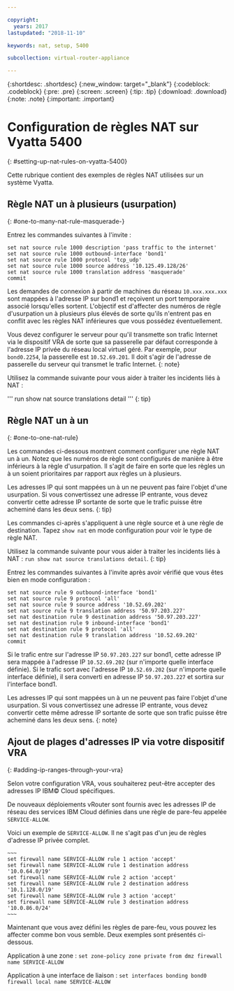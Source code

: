 ```yaml
---

copyright:
  years: 2017
lastupdated: "2018-11-10"

keywords: nat, setup, 5400

subcollection: virtual-router-appliance

---
```


{:shortdesc: .shortdesc}
{:new_window: target="_blank"}
{:codeblock: .codeblock}
{:pre: .pre}
{:screen: .screen}
{:tip: .tip}
{:download: .download}
{:note: .note}
{:important: .important}

# Configuration de règles NAT sur Vyatta 5400
{: #setting-up-nat-rules-on-vyatta-5400}

Cette rubrique contient des exemples de règles NAT utilisées sur un système Vyatta.

## Règle NAT un à plusieurs (usurpation)
{: #one-to-many-nat-rule-masquerade-}

Entrez les commandes suivantes à l'invite :

~~~
set nat source rule 1000 description 'pass traffic to the internet'
set nat source rule 1000 outbound-interface 'bond1'
set nat source rule 1000 protocol 'tcp_udp'
set nat source rule 1000 source address '10.125.49.128/26'
set nat source rule 1000 translation address 'masquerade'
commit
~~~

Les demandes de connexion à partir de machines du réseau `10.xxx.xxx.xxx` sont mappées à l'adresse IP sur bond1 et reçoivent un port temporaire associé lorsqu'elles sortent. L'objectif est d'affecter des numéros de règle d'usurpation un à plusieurs plus élevés de sorte qu'ils n'entrent pas en conflit avec les règles NAT inférieures que vous possédez éventuellement.

Vous devez configurer le serveur pour qu'il transmette son trafic Internet via le dispositif VRA de sorte que sa passerelle par défaut corresponde à l'adresse IP privée du réseau local virtuel géré. Par exemple, pour `bond0.2254`, la passerelle est `10.52.69.201`. Il doit s'agir de l'adresse de passerelle du serveur qui transmet le trafic Internet.
{: note}

Utilisez la commande suivante pour vous aider à traiter les incidents liés à NAT :

  '''
  run show nat source translations detail 
'''
  {: tip}

## Règle NAT un à un
{: #one-to-one-nat-rule}

Les commandes ci-dessous montrent comment configurer une règle NAT un à un. Notez que les numéros de règle sont configurés de manière à être inférieurs à la règle d'usurpation. Il s'agit de faire en sorte que les règles un à un soient prioritaires par rapport aux règles un à plusieurs.

Les adresses IP qui sont mappées un à un ne peuvent pas faire l'objet d'une usurpation. Si vous convertissez une adresse IP entrante, vous devez convertir cette adresse IP sortante de sorte que le trafic puisse être acheminé dans les deux sens.
{: tip}

Les commandes ci-après s'appliquent à une règle source et à une règle de destination. Tapez `show nat` en mode configuration pour voir le type de règle NAT.

  Utilisez la commande suivante pour vous aider à traiter les incidents liés à NAT : `run show nat source translations detail`.
  {: tip}

Entrez les commandes suivantes à l'invite après avoir vérifié que vous êtes bien en mode configuration :

~~~
set nat source rule 9 outbound-interface 'bond1'
set nat source rule 9 protocol 'all'
set nat source rule 9 source address '10.52.69.202'
set nat source rule 9 translation address '50.97.203.227'
set nat destination rule 9 destination address '50.97.203.227'
set nat destination rule 9 inbound-interface 'bond1'
set nat destination rule 9 protocol 'all'
set nat destination rule 9 translation address '10.52.69.202'
commit
~~~

Si le trafic entre sur l'adresse IP `50.97.203.227` sur bond1, cette adresse IP sera mappée à l'adresse IP `10.52.69.202` (sur n'importe quelle interface définie). Si le trafic sort avec l'adresse IP `10.52.69.202` (sur n'importe quelle interface définie), il sera converti en adresse IP `50.97.203.227` et sortira sur l'interface bond1.

Les adresses IP qui sont mappées un à un ne peuvent pas faire l'objet d'une usurpation. Si vous convertissez une adresse IP entrante, vous devez convertir cette même adresse IP sortante de sorte que son trafic puisse être acheminé dans les deux sens.
{: note}

## Ajout de plages d'adresses IP via votre dispositif VRA
{: #adding-ip-ranges-through-your-vra}

Selon votre configuration VRA, vous souhaiterez peut-être accepter des adresses IP IBM© Cloud spécifiques.

De nouveaux déploiements vRouter sont fournis avec les adresses IP de réseau des services IBM Cloud définies dans une règle de pare-feu appelée `SERVICE-ALLOW`.

Voici un exemple de `SERVICE-ALLOW`. Il ne s'agit pas d'un jeu de règles d'adresse IP privée complet.

```
~~~
set firewall name SERVICE-ALLOW rule 1 action 'accept'
set firewall name SERVICE-ALLOW rule 1 destination address '10.0.64.0/19'
set firewall name SERVICE-ALLOW rule 2 action 'accept'
set firewall name SERVICE-ALLOW rule 2 destination address '10.1.128.0/19'
set firewall name SERVICE-ALLOW rule 3 action 'accept'
set firewall name SERVICE-ALLOW rule 3 destination address '10.0.86.0/24'
~~~
```

Maintenant que vous avez défini les règles de pare-feu, vous pouvez les affecter comme bon vous semble. Deux exemples sont présentés ci-dessous.

Application à une zone : `set zone-policy zone private from dmz firewall name SERVICE-ALLOW`

Application à une interface de liaison : `set interfaces bonding bond0 firewall local name SERVICE-ALLOW`

